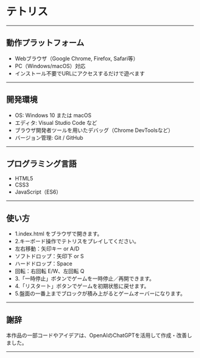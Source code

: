 # テトリス
---

## 動作プラットフォーム  
- Webブラウザ（Google Chrome, Firefox, Safari等）  
- PC（Windows/macOS）対応  
- インストール不要でURLにアクセスするだけで遊べます

---

## 開発環境  
- OS: Windows 10 または macOS  
- エディタ: Visual Studio Code など  
- ブラウザ開発者ツールを用いたデバッグ（Chrome DevToolsなど）  
- バージョン管理: Git / GitHub  

---

## プログラミング言語  
- HTML5  
- CSS3  
- JavaScript（ES6）

---

## 使い方  
- 1.index.html をブラウザで開きます。
- 2.キーボード操作でテトリスをプレイしてください。
- 左右移動：矢印キー or A/D
- ソフトドロップ：矢印下 or S
- ハードドロップ：Space
- 回転：右回転 E/W、左回転 Q
- 3.「一時停止」ボタンでゲームを一時停止／再開できます。
- 4.「リスタート」ボタンでゲームを初期状態に戻せます。
- 5.盤面の一番上までブロックが積み上がるとゲームオーバーになります。

---

## 謝辞
本作品の一部コードやアイデアは、OpenAIのChatGPTを活用して作成・改善しました。

---

